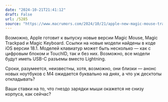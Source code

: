 ```yaml
---
date: "2024-10-21T21:41:12"
draft: False
url: /5285
source: "https://www.macrumors.com/2024/10/21/apple-new-magic-mouse-trackpad-keyboard/"
---
```


Возможно, Apple готовит к выпуску новые версии Magic Mouse, Magic Trackpad и Magic Keyboard. Ссылки на новые модели найдены в коде iOS версии 18.1. Моделей клавиатур может быть несколько — как с цифровым блоком и TouchID, так и без них. Возможно, все модели будут иметь USB-C разъемы вместо Lightning. 

Сроки, разумеется, неизвестны, хотя, возможно, они близки — анонс новых ноутбуков с M4 ожидается буквально на днях, а что уж десктопы откладывать?

Ваши ставки на то, что гнездо зарядки мыши окажется не снизу корпуса, как сейчас?

